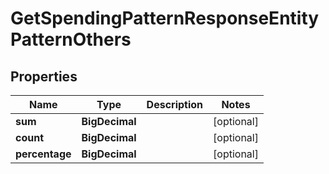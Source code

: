 

# GetSpendingPatternResponseEntityPatternOthers


## Properties

| Name | Type | Description | Notes |
|------------ | ------------- | ------------- | -------------|
|**sum** | **BigDecimal** |  |  [optional] |
|**count** | **BigDecimal** |  |  [optional] |
|**percentage** | **BigDecimal** |  |  [optional] |




